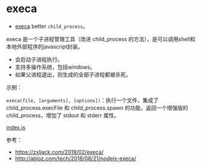 # execa

- [execa](https://www.npmjs.com/package/execa) better `child_process`。

execa 是一个子进程管理工具（改进 child_process 的方法），是可以调用shell和本地外部程序的javascript封装。

- 会启动子进程执行。
- 支持多操作系统，包括windows。
- 如果父进程退出，则生成的全部子进程都被杀死。

示例：

`execa(file, [arguments], [options])`：执行一个文件，集成了 child_process.execFile 和 child_process.spawn 的功能。返回一个增强版的 child_process，增加了 stdout 和 stderr 属性。

[index.js](./index.js)

参考：

- https://zxljack.com/2019/02/execa/
- http://abloz.com/tech/2018/08/21/nodejs-execa/
